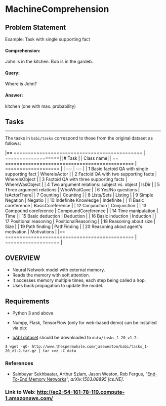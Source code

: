 # MachineComprehension

## Problem Statement

Example: Task with single supporting fact

#### Comprehension:
John is in the kitchen.
Bob is in the gardeb.

#### Query:
Where is John? 

#### Answer:
kitchen (one with max. probability)

## Tasks
-----

The tasks in ``babi/tasks`` correspond to those from the original dataset as
follows:

|== ============================================= | ===================|
|#   Task |                                        | Class name|
| == ============================================= | =================== |
| ---                                              | ---            |
| 1  Basic factoid QA with single supporting fact | WhereIsActor |
| 2  Factoid QA with two supporting facts         | WhereIsObject |
| 3  Factoid QA with three supporting facts       | WhereWasObject |
| 4  Two argument relations: subject vs. object   | IsDir |
| 5  Three argument relations                     | WhoWhatGave |
| 6  Yes/No questions                             | IsActorThere|
| 7  Counting                                     | Counting |
| 8  Lists/Sets                                   | Listing |
| 9  Simple Negation                              | Negatio |
| 10  Indefinite Knowledge                         | Indefinite |
| 11  Basic coreference                            | BasicCoreference |
| 12  Conjunction                                  | Conjunction |
| 13  Compound coreference                         | CompoundCoreference |
| 14  Time manipulation                            | Time |
| 15  Basic deduction                              | Deduction |
| 16  Basic induction                              | Induction |
| 17  Positional reasoning                         | PositionalReasoning |
| 18  Reasoning about size                         | Size |
| 19  Path finding                                 | PathFinding |
| 20  Reasoning about agent's motivation           | Motivations |
|== =============================================   | =================== |

## OVERVIEW

*	Neural Network model with external memory.
*	Reads the memory with soft attention.
*	It accesses memory multiple times; each step being called a hop.
*	Uses back propagation to update the model.


## Requirements
* Python 3 and above
* Numpy, Flask, TensorFlow (only for web-based demo) can be installed via pip:

* [bAbI dataset](http://fb.ai/babi) should be downloaded to `data/tasks_1-20_v1-2`: 

```
$ wget -qO- http://www.thespermwhale.com/jaseweston/babi/tasks_1-20_v1-2.tar.gz | tar xvz -C data
```
### References
* Sainbayar Sukhbaatar, Arthur Szlam, Jason Weston, Rob Fergus, 
  "[End-To-End Memory Networks](http://arxiv.org/abs/1503.08895)",
  *arXiv:1503.08895 [cs.NE]*.

### Link to Web: http://ec2-54-161-78-119.compute-1.amazonaws.com/


